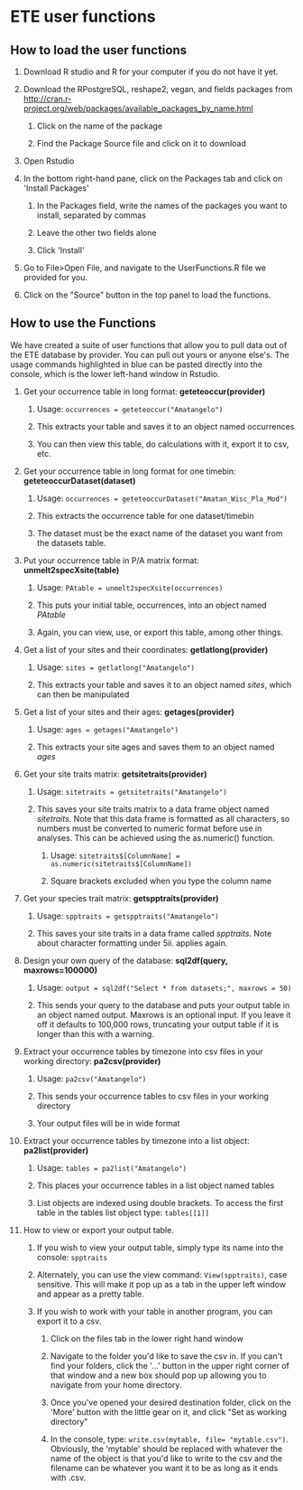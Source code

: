 # ETE user functions

## How to load the user functions
 
1. Download R studio and R for your computer if you do not have it yet.

1. Download the RPostgreSQL, reshape2, vegan, and fields packages from http://cran.r-project.org/web/packages/available_packages_by_name.html

    1. Click on the name of the package

    1. Find the Package Source file and click on it to download

1. Open Rstudio

1. In the bottom right-hand pane, click on the Packages tab and click on 'Install Packages'

    1. In the Packages field, write the names of the packages you want to install, separated by commas

    1. Leave the other two fields alone

    1. Click 'Install'

1. Go to File>Open File, and navigate to the UserFunctions.R file we provided for you.

1. Click on the "Source" button in the top panel to load the functions.

## How to use the Functions
 
We have created a suite of user functions that allow you to pull data out of the ETE database by provider. You can pull out yours or anyone else's. The usage commands highlighted in blue can be pasted directly into the console, which is the lower left-hand window in Rstudio.

1. Get your occurrence table in long format: **geteteoccur(provider)**

    1. Usage: `occurrences = geteteoccur("Amatangelo")`

    1. This extracts your table and saves it to an object named occurrences

    1. You can then view this table, do calculations with it, export it to csv, etc.

1. Get your occurrence table in long format for one timebin: **geteteoccurDataset(dataset)**

    1. Usage: `occurrences = geteteoccurDataset("Amatan_Wisc_Pla_Mod")`

    1. This extracts the occurrence table for one dataset/timebin

    1. The dataset must be the exact name of the dataset you want from the datasets table.

1. Put your occurrence table in P/A matrix format: **unmelt2specXsite(table)**

    1. Usage: `PAtable = unmelt2specXsite(occurrences)`

    1. This puts your initial table, occurrences, into an object named *PAtable*

    1. Again, you can view, use, or export this table, among other things.

1. Get a list of your sites and their coordinates: **getlatlong(provider)**

    1. Usage: `sites = getlatlong("Amatangelo")`

    1. This extracts your table and saves it to an object named *sites*, which can then be manipulated

1. Get a list of your sites and their ages: **getages(provider)**

    1. Usage: `ages = getages("Amatangelo")`

    1. This extracts your site ages and saves them to an object named *ages*

1. Get your site traits matrix: **getsitetraits(provider)**

    1. Usage: `sitetraits = getsitetraits("Amatangelo")`

    1. This saves your site traits matrix to a data frame object named *sitetraits*. Note that this data frame is formatted as all characters, so numbers must be converted to numeric format before use in analyses. This can be achieved using the as.numeric() function.

        1. Usage: `sitetraits$[ColumnName] = as.numeric(sitetraits$[ColumnName])`

        1. Square brackets excluded when you type the column name

1. Get your species trait matrix: **getspptraits(provider)**

    1. Usage: `spptraits = getspptraits("Amatangelo")`

    1. This saves your site traits in a data frame called *spptraits*. Note about character formatting under 5ii. applies again.

1. Design your own query of the database: **sql2df(query, maxrows=100000)**

    1. Usage: `output = sql2df("Select * from datasets;", maxrows = 50)`

    1. This sends your query to the database and puts your output table in an object named output. Maxrows is an optional input. If you leave it off it defaults to 100,000 rows, truncating your output table if it is longer than this with a warning.

1. Extract your occurrence tables by timezone into csv files in your working directory: **pa2csv(provider)**

    1. Usage: `pa2csv("Amatangelo")`

    1. This sends your occurrence tables to csv files in your working directory

    1. Your output files will be in wide format

1. Extract your occurrence tables by timezone into a list object: **pa2list(provider)**

    1. Usage: `tables = pa2list("Amatangelo")`

    1. This places your occurrence tables in a list object named tables

    1. List objects are indexed using double brackets. To access the first table in the tables list object type: `tables[[1]]`
 
1. How to view or export your output table.

    1. If you wish to view your output table, simply type its name into the console: `spptraits`

    1. Alternately, you can use the view command: `View(spptraits)`, case sensitive. This will make it pop up as a tab in the upper left window and appear as a pretty table.

    1. If you wish to work with your table in another program, you can export it to a csv.

        1. Click on the files tab in the lower right hand window

        1. Navigate to the folder you'd like to save the csv in. If you can't find your folders, click the '…' button in the upper right corner of that window and a new box should pop up allowing you to navigate from your home directory.

        1. Once you've opened your desired destination folder, click on the 'More' button with the little gear on it, and click "Set as working directory"

        1. In the console, type: `write.csv(mytable, file= "mytable.csv")`. Obviously, the 'mytable' should be replaced with whatever the name of the object is that you'd like to write to the csv and the filename can be whatever you want it to be as long as it ends with .csv.